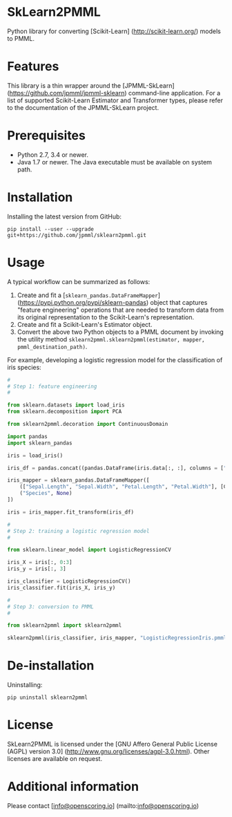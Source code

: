 SkLearn2PMML
============

Python library for converting [Scikit-Learn] (http://scikit-learn.org/) models to PMML.

# Features #

This library is a thin wrapper around the [JPMML-SkLearn] (https://github.com/jpmml/jpmml-sklearn) command-line application. For a list of supported Scikit-Learn Estimator and Transformer types, please refer to the documentation of the JPMML-SkLearn project.

# Prerequisites #

* Python 2.7, 3.4 or newer.
* Java 1.7 or newer. The Java executable must be available on system path.

# Installation #

Installing the latest version from GitHub:

```
pip install --user --upgrade git+https://github.com/jpmml/sklearn2pmml.git
```

# Usage #

A typical workflow can be summarized as follows:

1. Create and fit a [`sklearn_pandas.DataFrameMapper`] (https://pypi.python.org/pypi/sklearn-pandas) object that captures "feature engineering" operations that are needed to transform data from its original representation to the Scikit-Learn's representation.
2. Create and fit a Scikit-Learn's Estimator object.
3. Convert the above two Python objects to a PMML document by invoking the utility method `sklearn2pmml.sklearn2pmml(estimator, mapper, pmml_destination_path)`.

For example, developing a logistic regression model for the classification of iris species:

```python
#
# Step 1: feature engineering
#

from sklearn.datasets import load_iris
from sklearn.decomposition import PCA

from sklearn2pmml.decoration import ContinuousDomain

import pandas
import sklearn_pandas

iris = load_iris()

iris_df = pandas.concat((pandas.DataFrame(iris.data[:, :], columns = ["Sepal.Length", "Sepal.Width", "Petal.Length", "Petal.Width"]), pandas.DataFrame(iris.target, columns = ["Species"])), axis = 1)

iris_mapper = sklearn_pandas.DataFrameMapper([
    (["Sepal.Length", "Sepal.Width", "Petal.Length", "Petal.Width"], [ContinuousDomain(), PCA(n_components = 3)]),
    ("Species", None)
])

iris = iris_mapper.fit_transform(iris_df)

#
# Step 2: training a logistic regression model
#

from sklearn.linear_model import LogisticRegressionCV

iris_X = iris[:, 0:3]
iris_y = iris[:, 3]

iris_classifier = LogisticRegressionCV()
iris_classifier.fit(iris_X, iris_y)

#
# Step 3: conversion to PMML
#

from sklearn2pmml import sklearn2pmml

sklearn2pmml(iris_classifier, iris_mapper, "LogisticRegressionIris.pmml", with_repr = True)
```

# De-installation #

Uninstalling:

```
pip uninstall sklearn2pmml
```

# License #

SkLearn2PMML is licensed under the [GNU Affero General Public License (AGPL) version 3.0] (http://www.gnu.org/licenses/agpl-3.0.html). Other licenses are available on request.

# Additional information #

Please contact [info@openscoring.io] (mailto:info@openscoring.io)
